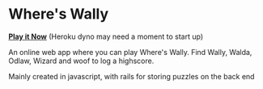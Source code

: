 # Where's Wally
**[Play it Now](https://floating-everglades-97160.herokuapp.com/)** (Heroku dyno may need a moment to start up)

An online web app where you can play Where's Wally. Find Wally, Walda, Odlaw, Wizard and woof to log a highscore.

Mainly created in javascript, with rails for storing puzzles on the back end

